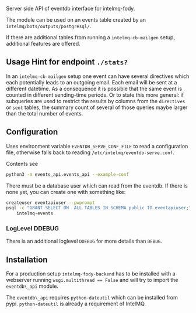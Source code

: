 Server side API of eventdb interface for intelmq-fody.

The module can be used on an events table created by an
`intelmq/bots/outputs/postgresql/`.

If there are additional tables from running a `intelmq-cb-mailgen` setup,
additional features are offered.

## Usage Hint for endpoint `./stats?`

In an `intelmq-cb-mailgen` setup one event can have several directives
which each potentially leads to an outgoing email.
Each email will be sent at a different datetime.
As a consequence it is possible that the same event is counted in different
sending-time periods. Or to state this more general: if subqueries
are used to restrict the results by columns from the `directives`
or `sent` tables, the summary count of several of those queries maybe larger
than the total number of events.


## Configuration
Uses environment variable ```EVENTDB_SERVE_CONF_FILE``` to read
a configuration file, otherwise falls back to
reading `/etc/intelmq/eventdb-serve.conf`.

Contents see
```sh
python3 -m events_api.events_api --example-conf
```
There must be a database user which can read from the eventdb.
If there is none yet, you can create one with something like:

```sh
createuser eventapiuser --pwprompt
psql -c "GRANT SELECT ON  ALL TABLES IN SCHEMA public TO eventapiuser;" \
    intelmq-events
```

### LogLevel DDEBUG

There is an additional loglevel `DDEBUG`
for more details than `DEBUG`.

## Installation
For a production setup `intelmq-fody-backend` has to be installed
with a webserver running `wsgi.multithread == False` and will try
to import the `eventdb\_api` module.

The `eventdb\_api` requires `python-dateutil` which can be installed from pypi.
`python-dateutil` is already a requirement of IntelMQ.
